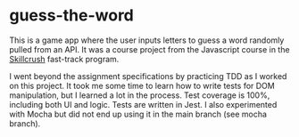 # guess-the-word

This is a game app where the user inputs letters to guess a word randomly pulled from an API.  It was a course project from the Javascript course in the [Skillcrush](https://skillcrush.com/) fast-track program.

I went beyond the assignment specifications by practicing TDD as I worked on this project.  It took me some time to learn how to write tests for DOM manipulation, but I learned a lot in the process. Test coverage is 100%, including both UI and logic.  Tests are written in Jest.  I also experimented with Mocha but did not end up using it in the main branch (see mocha branch).
